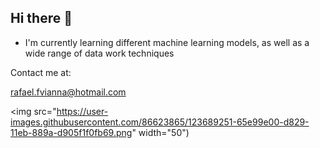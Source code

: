 ## Hi there 👋
- I'm currently learning different machine learning models, as well as a wide range of data work techniques

Contact me at:

rafael.fvianna@hotmail.com

<img src="https://user-images.githubusercontent.com/86623865/123689251-65e99e00-d829-11eb-889a-d905f1f0fb69.png" width="50")


<!--
**rfvianna/rfvianna** is a ✨ _special_ ✨ repository because its `README.md` (this file) appears on your GitHub profile.

Here are some ideas to get you started:

- 🔭 I’m currently working on ...
- 🌱 I’m currently learning ...
- 👯 I’m looking to collaborate on ...
- 🤔 I’m looking for help with ...
- 💬 Ask me about ...
- 📫 How to reach me: ...
-->
